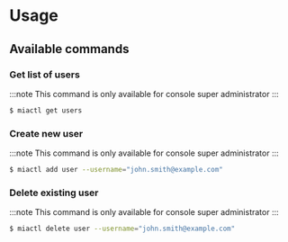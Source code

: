 # Usage

## Available commands

### Get list of users

:::note
This command is only available for console super administrator
:::

```bash
$ miactl get users
```

### Create new user

:::note
This command is only available for console super administrator
:::

```bash
$ miactl add user --username="john.smith@example.com"
```

### Delete existing user

:::note
This command is only available for console super administrator
:::

```bash
$ miactl delete user --username="john.smith@example.com"
```
